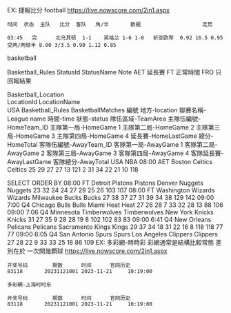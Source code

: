EX:	捷報比分
football
https://live.nowscore.com/2in1.aspx 
    
    时间	状态	主队	 比分	 客队	  角/半	    数据	                  走势	                           

	03:45	完	   北马其顿	 1-1	英格兰	1-6 1-0   析亚欧荐	0.92 16.5 0.95 受两/两球半 8.00 3/3.5 0.90 1.12 0.85
basketball

Basketball_Rules
StatusId    StatusName  Note
            AET         延長賽 
            FT          正常時間 
            FRO         只回報結果



Basketball_Location  
LocationId    LocationName  
                USA
Basketball_Rules
BasketballMatches
編號    地方-location   聯賽名稱-League name    時間-time   狀態-status   隊伍區域-TeamArea   主隊伍編號-HomeTeam_ID  主隊第一局-HomeGame 1 主隊第二局-HomeGame 2 主隊第三局-HomeGame 3 主隊第四局-HomeGame 4 延長賽-HomeLastGame 總分-HomeTotal  客隊伍編號-AwayTeam_ID  客隊第一局-AwayGame 1 客隊第二局-AwayGame 2 客隊第三局-AwayGame 3 客隊第四局-AwayGame 4 客隊延長賽-AwayLastGame 客隊總分-AwayTotal 
        USA             NBA                     08:00      AET          Boston Celtics           Celtics                25                  29                  27                      27               13                  121                    2                     31                 34                      22                 21                          10                 118

SELECT ORDER BY 
08:00
FT
Detroit Pistons
Pistons
Denver Nuggets 
Nuggets
23
32
24
24
27
29
25
26
103
107
08:00
FT
Washington Wizards
Wizards
Milwaukee Bucks
Bucks
27
38
37
27
31
39
34
38
129
142
09:00
7:00 Q4
Chicago Bulls
Bulls
Miami Heat
Heat
27
26
28
7
33
32
28
13
88
106
09:00
7:06 Q4
Minnesota Timberwolves
Timberwolves
New York Knicks
Knicks
31
27
35
9
28
28
19
8
102
102
83
83
09:00
6:41 Q4
New Orleans Pelicans
Pelicans
Sacramento Kings
Kings
29
37
34
18
31
22
16
8
118
118
77
77
09:00
6:05 Q4
San Antonio Spurs
Spurs
Los Angeles Clippers
Clippers
27
28
22
9
33
33
25
18
86
109
EX:	多彩網-時時彩 彩網通常是結構比較常態 差別在於 一次開幾顆球
https://live.nowscore.com/2in1.aspx 

    开奖号码	    期数	    时间	    官网历史
    83118       20231121001	2023-11-21     10:19:00	

    多彩網-上海时时乐

    开奖号码	    期数	    时间	    官网历史
    83118       20231121001	2023-11-21     10:19:00	